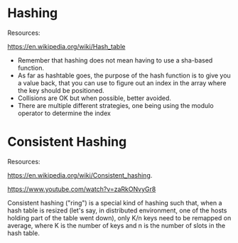 Hashing
=======

Resources:

https://en.wikipedia.org/wiki/Hash_table



* Remember that hashing does not mean having to use a sha-based function.
* As far as hashtable goes, the purpose of the hash function is to give you a value back, that you can use to figure out an index in the array where the key should be positioned.
* Collisions are OK but when possible, better avoided.
* There are multiple different strategies, one being using the modulo operator to determine the index

Consistent Hashing
================

Resources:

https://en.wikipedia.org/wiki/Consistent_hashing.

https://www.youtube.com/watch?v=zaRkONvyGr8

Consistent hashing ("ring") is a special kind of hashing such that, when a hash table is resized (let's say, in distributed environment, one of the hosts holding part of the table went down), only K/n keys need to be remapped on average, where K is the number of keys and n is the number of slots in the hash table.
  


